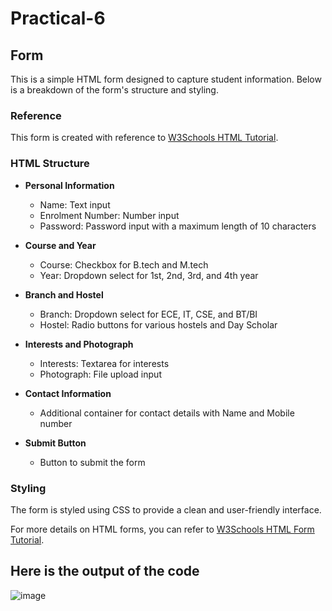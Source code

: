 # Practical-6

## Form

This is a simple HTML form designed to capture student information. Below is a breakdown of the form's structure and styling.

### Reference
This form is created with reference to [W3Schools HTML Tutorial](https://www.w3schools.com/html/default.asp).

### HTML Structure

- **Personal Information**
    - Name: Text input
    - Enrolment Number: Number input
    - Password: Password input with a maximum length of 10 characters

- **Course and Year**
    - Course: Checkbox for B.tech and M.tech
    - Year: Dropdown select for 1st, 2nd, 3rd, and 4th year

- **Branch and Hostel**
    - Branch: Dropdown select for ECE, IT, CSE, and BT/BI
    - Hostel: Radio buttons for various hostels and Day Scholar

- **Interests and Photograph**
    - Interests: Textarea for interests
    - Photograph: File upload input

- **Contact Information**
    - Additional container for contact details with Name and Mobile number

- **Submit Button**
    - Button to submit the form

### Styling
The form is styled using CSS to provide a clean and user-friendly interface.

For more details on HTML forms, you can refer to [W3Schools HTML Form Tutorial](https://www.w3schools.com/html/html_forms.asp).

## Here is the output of the code

![image](https://github.com/vansh-seth/Web-tech-lab/assets/111755254/c274465c-1b63-469b-99b8-a348ce1ccb2d)
